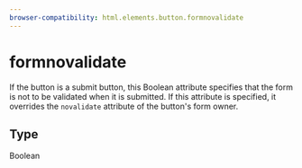 ```yaml
---
browser-compatibility: html.elements.button.formnovalidate
---
```


# formnovalidate

If the button is a submit button, this Boolean attribute specifies
that the form is not to be validated when it is submitted. If this
attribute is specified, it overrides the `novalidate` attribute of
the button's form owner.

## Type

Boolean
